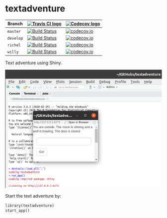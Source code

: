 # textadventure

Branch   |[![Travis CI logo](man/figures/TravisCI.png)](https://travis-ci.org)                                                |[![Codecov logo](man/figures/Codecov.png)](https://www.codecov.io)
---------|--------------------------------------------------------------------------------------------------------------------|--------------------------------------------------------------------------------------------------------------------------------------------------
`master` |[![Build Status](https://travis-ci.org/informalr/textadventure.svg?branch=master)](https://travis-ci.org/informalr/textadventure) |[![codecov.io](https://codecov.io/github/informalr/textadventure/coverage.svg?branch=master)](https://codecov.io/github/informalr/textadventure/branch/master)
`develop`|[![Build Status](https://travis-ci.org/informalr/textadventure.svg?branch=develop)](https://travis-ci.org/informalr/textadventure)|[![codecov.io](https://codecov.io/github/informalr/textadventure/coverage.svg?branch=develop)](https://codecov.io/github/informalr/textadventure/branch/develop)
`richel` |[![Build Status](https://travis-ci.org/informalr/textadventure.svg?branch=richel)](https://travis-ci.org/informalr/textadventure)|[![codecov.io](https://codecov.io/github/informalr/textadventure/coverage.svg?branch=richel)](https://codecov.io/github/informalr/textadventure/branch/richel)
`willy`  |[![Build Status](https://travis-ci.org/informalr/textadventure.svg?branch=willy)](https://travis-ci.org/informalr/textadventure)|[![codecov.io](https://codecov.io/github/informalr/textadventure/coverage.svg?branch=willy)](https://codecov.io/github/informalr/textadventure/branch/willy)

Text adventure using Shiny.

![](20200715.png)

Start the text adventure by:

```{r}
library(textadventure)
start_app()
```


